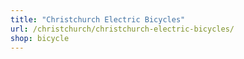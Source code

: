 ```yaml
---
title: "Christchurch Electric Bicycles"
url: /christchurch/christchurch-electric-bicycles/
shop: bicycle
---
```

